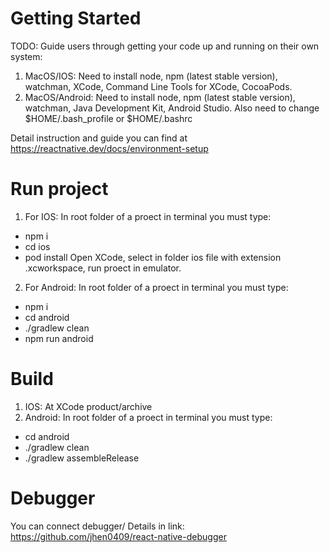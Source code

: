 # Getting Started
TODO: Guide users through getting your code up and running on their own system:
1. MacOS/IOS:
Need to install node, npm (latest stable version), watchman, XCode, Command Line Tools for XCode, CocoaPods.
2. MacOS/Android:
Need to install node, npm (latest stable version), watchman, Java Development Kit, Android Studio. Also need to change $HOME/.bash_profile or $HOME/.bashrc

Detail instruction and guide you can find at https://reactnative.dev/docs/environment-setup

# Run project
1. For IOS:
In root folder of a proect in terminal you must type:
- npm i
- cd ios
- pod install
Open XCode, select in folder ios file with extension .xcworkspace, run proect in emulator.
2. For Android:
In root folder of a proect in terminal you must type:
- npm i
- cd android
- ./gradlew clean
- npm run android


# Build
1. IOS: 
At XCode product/archive
2. Android: 
In root folder of a proect in terminal you must type:
- cd android
- ./gradlew clean
- ./gradlew assembleRelease

# Debugger
You can connect debugger/ Details in link:
https://github.com/jhen0409/react-native-debugger
